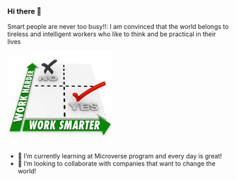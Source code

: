 ### Hi there 👋

Smart people are never too busy!!: I am convinced that the world belongs to tireless and intelligent workers who like to think and be practical in their lives

![Smart people are never too busy!](https://github.com/cgcarlosg/cgcarlosg/blob/main/worksmarter.jpg) 

- 🌱 I’m currently learning at Microverse program and every day is great!
- 👯  I’m looking to collaborate with companies that want to change the world!


<!--
**cgcarlosg/cgcarlosg** is a ✨ _special_ ✨ repository because its `README.md` (this file) appears on your GitHub profile.

Here are some ideas to get you started:

- 🔭 I’m currently working on ...
- 🌱 I’m currently learning ...
- 👯 I’m looking to collaborate on ...
- 🤔 I’m looking for help with ...
- 💬 Ask me about ...
- 📫 How to reach me: ...
- 😄 Pronouns: ...
- ⚡ Fun fact: ...
-->
